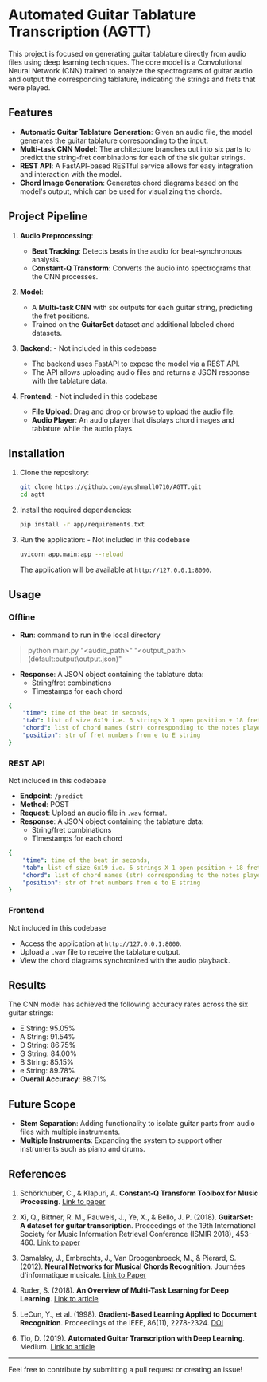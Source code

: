 # Automated Guitar Tablature Transcription (AGTT)

This project is focused on generating guitar tablature directly from audio files using deep learning techniques. The core model is a Convolutional Neural Network (CNN) trained to analyze the spectrograms of guitar audio and output the corresponding tablature, indicating the strings and frets that were played.

## Features

- **Automatic Guitar Tablature Generation**: Given an audio file, the model generates the guitar tablature corresponding to the input.
- **Multi-task CNN Model**: The architecture branches out into six parts to predict the string-fret combinations for each of the six guitar strings.
- **REST API**: A FastAPI-based RESTful service allows for easy integration and interaction with the model.
- **Chord Image Generation**: Generates chord diagrams based on the model's output, which can be used for visualizing the chords.

## Project Pipeline

1. **Audio Preprocessing**:
   - **Beat Tracking**: Detects beats in the audio for beat-synchronous analysis.
   - **Constant-Q Transform**: Converts the audio into spectrograms that the CNN processes.
   
2. **Model**:
   - A **Multi-task CNN** with six outputs for each guitar string, predicting the fret positions.
   - Trained on the **GuitarSet** dataset and additional labeled chord datasets.
   
3. **Backend**: - Not included in this codebase
   - The backend uses FastAPI to expose the model via a REST API.
   - The API allows uploading audio files and returns a JSON response with the tablature data.

4. **Frontend**: - Not included in this codebase
   - **File Upload**: Drag and drop or browse to upload the audio file.
   - **Audio Player**: An audio player that displays chord images and tablature while the audio plays.

## Installation

1. Clone the repository:

   ```bash
   git clone https://github.com/ayushmall0710/AGTT.git
   cd agtt
   ```

2. Install the required dependencies:

   ```bash
   pip install -r app/requirements.txt
   ```

3. Run the application: - Not included in this codebase

   ```bash
   uvicorn app.main:app --reload
   ```

   The application will be available at `http://127.0.0.1:8000`.

## Usage

### Offline
- **Run**: command to run in the local directory
> python main.py "<audio_path>" "<output_path>(default:output\output.json)"
- **Response**: A JSON object containing the tablature data:
  - String/fret combinations
  - Timestamps for each chord
```yaml
{
    "time": time of the beat in seconds,
    "tab": list of size 6x19 i.e. 6 strings X 1 open position + 18 fret positions,
    "chord": list of chord names (str) corresponding to the notes played,
    "position": str of fret numbers from e to E string
}
```

### REST API 
Not included in this codebase
- **Endpoint**: `/predict`
- **Method**: POST
- **Request**: Upload an audio file in `.wav` format.
- **Response**: A JSON object containing the tablature data:
  - String/fret combinations
  - Timestamps for each chord
```yaml
{
    "time": time of the beat in seconds,
    "tab": list of size 6x19 i.e. 6 strings X 1 open position + 18 fret positions,
    "chord": list of chord names (str) corresponding to the notes played,
    "position": str of fret numbers from e to E string
}
```

### Frontend
Not included in this codebase
- Access the application at `http://127.0.0.1:8000`.
- Upload a `.wav` file to receive the tablature output.
- View the chord diagrams synchronized with the audio playback.

## Results

The CNN model has achieved the following accuracy rates across the six guitar strings:

- E String: 95.05%
- A String: 91.54%
- D String: 86.75%
- G String: 84.00%
- B String: 85.15%
- e String: 89.78%
- **Overall Accuracy**: 88.71%

## Future Scope

- **Stem Separation**: Adding functionality to isolate guitar parts from audio files with multiple instruments.
- **Multiple Instruments**: Expanding the system to support other instruments such as piano and drums.
  
## References

1. Schörkhuber, C., & Klapuri, A. **Constant-Q Transform Toolbox for Music Processing**. [Link to paper](https://www.researchgate.net/publication/228523955_Constant-Q_transform_toolbox_for_music_processing)

2. Xi, Q., Bittner, R. M., Pauwels, J., Ye, X., & Bello, J. P. (2018). **GuitarSet: A dataset for guitar transcription**. Proceedings of the 19th International Society for Music Information Retrieval Conference (ISMIR 2018), 453-460. [Link to paper](https://archives.ismir.net/ismir2018/paper/000188.pdf)

3. Osmalsky, J., Embrechts, J., Van Droogenbroeck, M., & Pierard, S. (2012). **Neural Networks for Musical Chords Recognition**. Journées d'informatique musicale. [Link to Paper](https://hdl.handle.net/2268/115963)

4. Ruder, S. (2018). **An Overview of Multi-Task Learning for Deep Learning**. [Link to article](https://web.stanford.edu/class/archive/cs/cs224n/cs224n.1224/reports/custom_116658224.pdf)

5. LeCun, Y., et al. (1998). **Gradient-Based Learning Applied to Document Recognition**. Proceedings of the IEEE, 86(11), 2278-2324. [DOI](https://doi.org/10.1109/5.726791)

6. Tio, D. (2019). **Automated Guitar Transcription with Deep Learning**. Medium. [Link to article](https://towardsdatascience.com/audio-to-guitar-tab-with-deep-learning-d76e12717f81)

---

Feel free to contribute by submitting a pull request or creating an issue!
